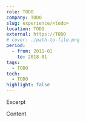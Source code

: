 ```yaml
---
role: TODO
company: TODO
slug: experience/<todo>
location: TODO
external: https://TODO
# cover: ./path-to-file.png
period:
  - from: 2011-01
    to: 2018-01
tags:
  - TODO
tech:
  - TODO
highlight: false
---
```


Excerpt

<!-- end -->

Content
